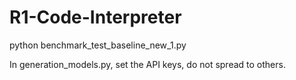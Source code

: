 # R1-Code-Interpreter

python benchmark_test_baseline_new_1.py

In generation_models.py, set the API keys, do not spread to others.
